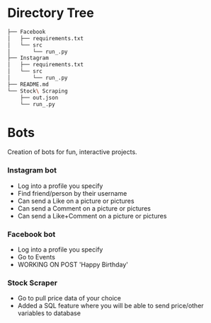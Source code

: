 # Directory Tree

```bash
├── Facebook
│   ├── requirements.txt
│   └── src
│       └── run_.py
├── Instagram
│   ├── requirements.txt
│   └── src
│       └── run_.py
├── README.md
└── Stock\ Scraping
    ├── out.json
    └── run_.py
```
# Bots
Creation of bots for fun, interactive projects.

### Instagram bot
  - Log into a profile you specify
  - Find friend/person by their username
  - Can send a Like on a picture or pictures
  - Can send a Comment on a picture or pictures
  - Can send a Like+Comment on a picture or pictures
### Facebook bot
  - Log into a profile you specify
  - Go to Events
  - WORKING ON POST 'Happy Birthday'
### Stock Scraper
  - Go to pull price data of your choice
  - Added a SQL feature where you will be able to send price/other variables to database


